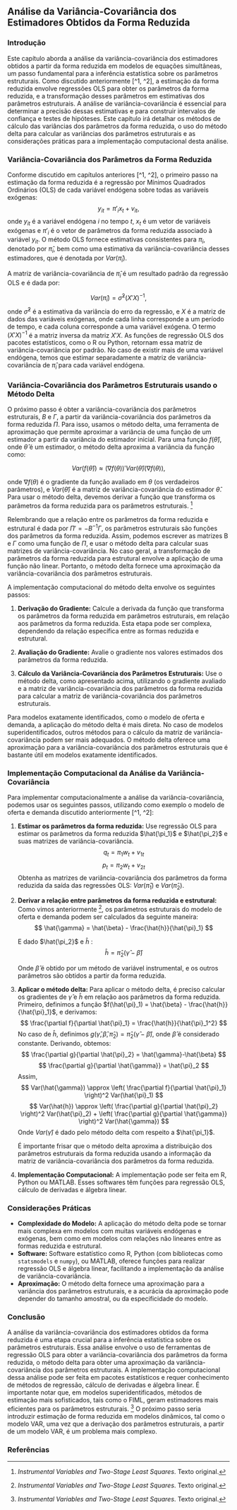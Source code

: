 ## Análise da Variância-Covariância dos Estimadores Obtidos da Forma Reduzida

### Introdução

Este capítulo aborda a análise da variância-covariância dos estimadores obtidos a partir da forma reduzida em modelos de equações simultâneas, um passo fundamental para a inferência estatística sobre os parâmetros estruturais. Como discutido anteriormente [^1, ^2], a estimação da forma reduzida envolve regressões OLS para obter os parâmetros da forma reduzida, e a transformação desses parâmetros em estimativas dos parâmetros estruturais. A análise de variância-covariância é essencial para determinar a precisão dessas estimativas e para construir intervalos de confiança e testes de hipóteses. Este capítulo irá detalhar os métodos de cálculo das variâncias dos parâmetros da forma reduzida, o uso do método delta para calcular as variâncias dos parâmetros estruturais e as considerações práticas para a implementação computacional desta análise.

### Variância-Covariância dos Parâmetros da Forma Reduzida
Conforme discutido em capítulos anteriores [^1, ^2], o primeiro passo na estimação da forma reduzida é a regressão por Mínimos Quadrados Ordinários (OLS) de cada variável endógena sobre todas as variáveis exógenas:
$$
y_{it} = \pi'_i x_t + v_{it},
$$
onde $y_{it}$ é a variável endógena $i$ no tempo $t$, $x_t$ é um vetor de variáveis exógenas e $\pi'_i$ é o vetor de parâmetros da forma reduzida associado à variável $y_{it}$. O método OLS fornece estimativas consistentes para $\pi_i$, denotado por $\hat{\pi}_i$, bem como uma estimativa da variância-covariância desses estimadores, que é denotada por $Var(\hat{\pi}_i)$.

A matriz de variância-covariância de $\hat{\pi}_i$ é um resultado padrão da regressão OLS e é dada por:

$$
Var(\hat{\pi}_i) = \hat{\sigma}^2 (X'X)^{-1},
$$
onde $\hat{\sigma}^2$ é a estimativa da variância do erro da regressão, e $X$ é a matriz de dados das variáveis exógenas, onde cada linha corresponde a um período de tempo, e cada coluna corresponde a uma variável exógena. O termo $(X'X)^{-1}$ é a matriz inversa da matriz $X'X$. As funções de regressão OLS dos pacotes estatísticos, como o R ou Python, retornam essa matriz de variância-covariância por padrão. No caso de existir mais de uma variável endógena, temos que estimar separadamente a matriz de variância-covariância de $\hat{\pi}_i$ para cada variável endógena.

### Variância-Covariância dos Parâmetros Estruturais usando o Método Delta
O próximo passo é obter a variância-covariância dos parâmetros estruturais, $B$ e $\Gamma$, a partir da variância-covariância dos parâmetros da forma reduzida $\Pi$. Para isso, usamos o método delta, uma ferramenta de aproximação que permite aproximar a variância de uma função de um estimador a partir da variância do estimador inicial. Para uma função $f(\hat{\theta})$, onde $\hat{\theta}$ é um estimador, o método delta aproxima a variância da função como:

$$
Var(f(\hat{\theta})) \approx (\nabla f(\theta))'Var(\hat{\theta})(\nabla f(\theta)),
$$

onde $\nabla f(\theta)$ é o gradiente da função avaliado em $\theta$ (os verdadeiros parâmetros), e  $Var(\hat{\theta})$ é a matriz de variância-covariância do estimador $\hat{\theta}$. Para usar o método delta, devemos derivar a função que transforma os parâmetros da forma reduzida para os parâmetros estruturais. [^2]

Relembrando que a relação entre os parâmetros da forma reduzida e estrutural é dada por $\Pi' = -B^{-1}\Gamma$, os parâmetros estruturais são funções dos parâmetros da forma reduzida. Assim, podemos escrever as matrizes B e $\Gamma$ como uma função de $\Pi$, e usar o método delta para calcular suas matrizes de variância-covariância. No caso geral, a transformação de parâmetros da forma reduzida para estrutural envolve a aplicação de uma função não linear. Portanto, o método delta fornece uma aproximação da variância-covariância dos parâmetros estruturais.

A implementação computacional do método delta envolve os seguintes passos:

1. **Derivação do Gradiente:** Calcule a derivada da função que transforma os parâmetros da forma reduzida em parâmetros estruturais, em relação aos parâmetros da forma reduzida. Esta etapa pode ser complexa, dependendo da relação específica entre as formas reduzida e estrutural.

2. **Avaliação do Gradiente:** Avalie o gradiente nos valores estimados dos parâmetros da forma reduzida.

3.  **Cálculo da Variância-Covariância dos Parâmetros Estruturais:** Use o método delta, como apresentado acima, utilizando o gradiente avaliado e a matriz de variância-covariância dos parâmetros da forma reduzida para calcular a matriz de variância-covariância dos parâmetros estruturais.

Para modelos exatamente identificados, como o modelo de oferta e demanda, a aplicação do método delta é mais direta. No caso de modelos superidentificados, outros métodos para o cálculo da matriz de variância-covariância podem ser mais adequados. O método delta oferece uma aproximação para a variância-covariância dos parâmetros estruturais que é bastante útil em modelos exatamente identificados.

### Implementação Computacional da Análise da Variância-Covariância
Para implementar computacionalmente a análise da variância-covariância, podemos usar os seguintes passos, utilizando como exemplo o modelo de oferta e demanda discutido anteriormente [^1, ^2]:

1. **Estimar os parâmetros da forma reduzida:** Use regressão OLS para estimar os parâmetros da forma reduzida $\hat{\pi_1}$ e $\hat{\pi_2}$ e suas matrizes de variância-covariância.
    $$ q_t = \pi_1 w_t + v_{1t} $$
    $$ p_t = \pi_2 w_t + v_{2t} $$
     Obtenha as matrizes de variância-covariância dos parâmetros da forma reduzida da saída das regressões OLS: $Var(\hat{\pi}_1)$ e $Var(\hat{\pi}_2)$.

2. **Derivar a relação entre parâmetros da forma reduzida e estrutural:** Como vimos anteriormente [^2], os parâmetros estruturais do modelo de oferta e demanda podem ser calculados da seguinte maneira:
   $$
     \hat{\gamma} = \hat{\beta} - \frac{\hat{h}}{\hat{\pi}_1}
   $$

   E dado $\hat{\pi_2}$ e $\hat{h}$ :
   $$
        \hat{h} =  \hat{\pi}_2 (\hat{\gamma} - \hat{\beta})
   $$

    Onde $\hat{\beta}$ é obtido por um método de variável instrumental, e os outros parâmetros são obtidos a partir da forma reduzida.
   
3.  **Aplicar o método delta:**
   Para aplicar o método delta, é preciso calcular os gradientes de $\hat{\gamma}$ e $\hat{h}$ em relação aos parâmetros da forma reduzida. Primeiro, definimos a função $f(\hat{\pi}_1) = \hat{\beta} - \frac{\hat{h}}{\hat{\pi}_1}$, e derivamos:
   $$
        \frac{\partial f}{\partial \hat{\pi}_1} = \frac{\hat{h}}{\hat{\pi}_1^2}
    $$
    No caso de $\hat{h}$, definimos $g(\hat{\gamma}, \hat{\beta}, \hat{\pi}_2) = \hat{\pi}_2(\hat{\gamma}-\hat{\beta})$, onde $\hat{\beta}$ é considerado constante. Derivando, obtemos:
        $$
          \frac{\partial g}{\partial \hat{\pi}_2} = \hat{\gamma}-\hat{\beta}
        $$
        $$
          \frac{\partial g}{\partial \hat{\gamma}} = \hat{\pi}_2
        $$
        Assim,
   $$
       Var(\hat{\gamma}) \approx \left( \frac{\partial f}{\partial \hat{\pi}_1} \right)^2 Var(\hat{\pi}_1)
   $$
   $$
       Var(\hat{h}) \approx \left( \frac{\partial g}{\partial \hat{\pi}_2} \right)^2 Var(\hat{\pi}_2) + \left( \frac{\partial g}{\partial \hat{\gamma}} \right)^2 Var(\hat{\gamma})
   $$
   Onde $Var(\hat{\gamma})$ é dado pelo método delta com respeito a $\hat{\pi_1}$.

    É importante frisar que o método delta aproxima a distribuição dos parâmetros estruturais da forma reduzida usando a informação da matriz de variância-covariância dos parâmetros da forma reduzida.

4.  **Implementação Computacional:** A implementação pode ser feita em R, Python ou MATLAB. Esses softwares têm funções para regressão OLS, cálculo de derivadas e álgebra linear.

### Considerações Práticas
*   **Complexidade do Modelo:** A aplicação do método delta pode se tornar mais complexa em modelos com muitas variáveis endógenas e exógenas, bem como em modelos com relações não lineares entre as formas reduzida e estrutural.
*   **Software:** Software estatístico como R, Python (com bibliotecas como `statsmodels` e `numpy`), ou MATLAB, oferece funções para realizar regressão OLS e álgebra linear, facilitando a implementação da análise de variância-covariância.
*  **Aproximação:** O método delta fornece uma aproximação para a variância dos parâmetros estruturais, e a acurácia da aproximação pode depender do tamanho amostral, ou da especificidade do modelo.

### Conclusão
A análise da variância-covariância dos estimadores obtidos da forma reduzida é uma etapa crucial para a inferência estatística sobre os parâmetros estruturais. Essa análise envolve o uso de ferramentas de regressão OLS para obter a variância-covariância dos parâmetros da forma reduzida, o método delta para obter uma aproximação da variância-covariância dos parâmetros estruturais. A implementação computacional dessa análise pode ser feita em pacotes estatísticos e requer conhecimento de métodos de regressão, cálculo de derivadas e álgebra linear. É importante notar que, em modelos superidentificados, métodos de estimação mais sofisticados, tais como o FIML, geram estimadores mais eficientes para os parâmetros estruturais. [^2]
O próximo passo seria introduzir estimação de forma reduzida em modelos dinâmicos, tal como o modelo VAR, uma vez que a derivação dos parâmetros estruturais, a partir de um modelo VAR, é um problema mais complexo.

### Referências
[^1]: *Linear Systems of Simultaneous Equations*. Texto original.
[^2]: *Instrumental Variables and Two-Stage Least Squares*. Texto original.
<!-- END -->
